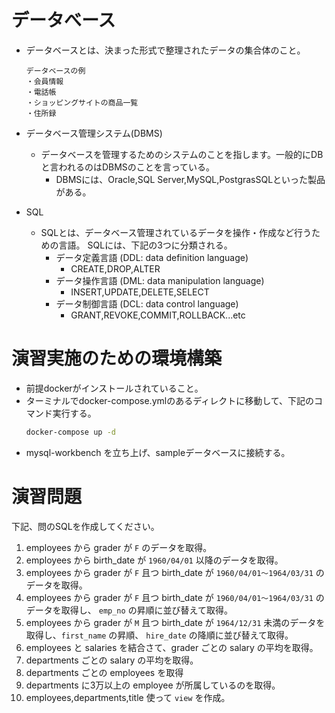 # データべース
  * データベースとは、決まった形式で整理されたデータの集合体のこと。
    ```
    データベースの例
    ・会員情報
    ・電話帳
    ・ショッピングサイトの商品一覧
    ・住所録
    ```
  * データベース管理システム(DBMS)
     * データベースを管理するためのシステムのことを指します。一般的にDBと言われるのはDBMSのことを言っている。
       * DBMSには、Oracle,SQL Server,MySQL,PostgrasSQLといった製品がある。

  * SQL
    * SQLとは、データベース管理されているデータを操作・作成など行うための言語。 SQLには、下記の3つに分類される。
      * データ定義言語 (DDL: data definition language)
        * CREATE,DROP,ALTER
      * データ操作言語 (DML: data manipulation language)
        * INSERT,UPDATE,DELETE,SELECT
      * データ制御言語 (DCL: data control language)
        * GRANT,REVOKE,COMMIT,ROLLBACK...etc

# 演習実施のための環境構築
* 前提dockerがインストールされていること。
* ターミナルでdocker-compose.ymlのあるディレクトに移動して、下記のコマンド実行する。
  ```cmd
  docker-compose up -d
  ```
* mysql-workbench を立ち上げ、sampleデータベースに接続する。

# 演習問題
下記、問のSQLを作成してください。
1. employees から grader が `F` のデータを取得。
2. employees から birth_date が `1960/04/01` 以降のデータを取得。
3. employees から grader が `F` 且つ birth_date が `1960/04/01〜1964/03/31` のデータを取得。
4. employees から grader が `F` 且つ birth_date が `1960/04/01〜1964/03/31` のデータを取得し、 `emp_no` の昇順に並び替えて取得。
5. employees から grader が `M` 且つ birth_date が `1964/12/31` 未満のデータを取得し、`first_name` の昇順、 `hire_date` の降順に並び替えて取得。
6. employees と salaries を結合さて、grader ごとの salary の平均を取得。
7. departments ごとの salary の平均を取得。
8. departments ごとの employees を取得
9. departments に3万以上の employee が所属しているのを取得。
10. employees,departments,title 使って `view` を作成。